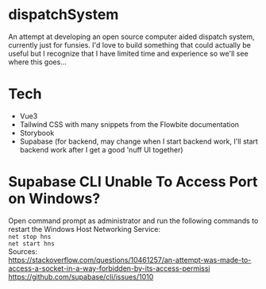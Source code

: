 # dispatchSystem

An attempt at developing an open source computer aided dispatch system, currently just for funsies. I'd love to build something that could actually be useful but I recognize that I have limited time and experience so we'll see where this goes...

# Tech
- Vue3
- Tailwind CSS with many snippets from the Flowbite documentation
- Storybook
- Supabase (for backend, may change when I start backend work, I'll start backend work after I get a good 'nuff UI together)

# Supabase CLI Unable To Access Port on Windows?
Open command prompt as administrator and run the following commands to restart the Windows Host Networking Service: <br>
`net stop hns` <br>
`net start hns` <br>
Sources: <br>
https://stackoverflow.com/questions/10461257/an-attempt-was-made-to-access-a-socket-in-a-way-forbidden-by-its-access-permissi <br>
https://github.com/supabase/cli/issues/1010